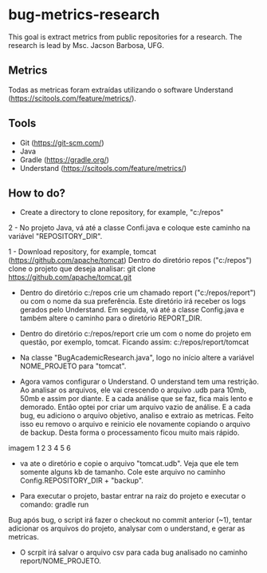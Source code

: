 # bug-metrics-research
This goal is extract metrics from public repositories for a research.
The research is lead by Msc. Jacson Barbosa, UFG.

## Metrics
Todas as metricas foram extraídas utilizando o software Understand (https://scitools.com/feature/metrics/).

## Tools

- Git (https://git-scm.com/)
- Java
- Gradle (https://gradle.org/)
- Understand (https://scitools.com/feature/metrics/)

## How to do?

- Create a directory to clone repository, for example, "c:/repos"

2 - No projeto Java, vá até a classe Confi.java e coloque este caminho na variável "REPOSITORY_DIR".

1 - Download repository, for example, tomcat (https://github.com/apache/tomcat)
Dentro do diretório repos ("c:/repos") clone o projeto que deseja analisar:
git clone https://github.com/apache/tomcat.git

- Dentro do diretório c:/repos crie um chamado report ("c:/repos/report") ou com o nome da sua preferência. Este diretório irá receber os logs gerados pelo Understand. 
Em seguida, vá até a classe Config.java e também altere o caminho para o diretório REPORT_DIR.

- Dentro do diretório c:/repos/report crie um com o nome do projeto em questão, por exemplo, tomcat. Ficando assim: c:/repos/report/tomcat

- Na classe "BugAcademicResearch.java", logo no início altere a variável NOME_PROJETO para "tomcat".

- Agora vamos configurar o Understand.
O understand tem uma restrição. Ao analisar os arquivos, ele vai crescendo o arquivo .udb para 10mb, 50mb e assim por diante. E a cada análise que se faz, fica mais lento e demorado. Então optei por criar um arquivo vazio de análise. E a cada bug, eu adiciono o arquivo objetivo, analiso e extraio as metricas. Feito isso eu removo o arquivo e reinicio ele novamente copiando o arquivo de backup. Desta forma o processamento ficou muito mais rápido.

imagem 1
2
3
4
5
6
- va ate o diretório e copie o arquivo "tomcat.udb". Veja que ele tem somente alguns kb de tamanho.
Cole este arquivo no caminho Config.REPOSITORY_DIR + "backup".

- Para executar o projeto, bastar entrar na raiz do projeto e executar o comando:
gradle run

Bug após bug, o script irá fazer o checkout no commit anterior (~1), tentar adicionar os arquivos do projeto, analysar com o understand, e gerar as metricas.

- O scrpit irá salvar o arquivo csv para cada bug analisado no caminho report/NOME_PROJETO.